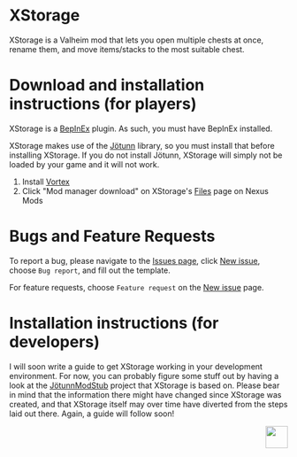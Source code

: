 # XStorage

XStorage is a Valheim mod that lets you open multiple chests at once, rename them, and move items/stacks to the most suitable chest. 


# Download and installation instructions (for players)

XStorage is a [BepInEx](https://valheim.thunderstore.io/package/denikson/BepInExPack_Valheim/) plugin. As such, you must have BepInEx installed.

XStorage makes use of the [Jötunn](https://www.nexusmods.com/valheim/mods/1138) library, so you must install that before installing XStorage. If you do not install Jötunn, XStorage will simply not be loaded by your game and it will not work.

1. Install [Vortex](https://www.nexusmods.com/site/mods/1)
2. Click "Mod manager download" on XStorage's [Files](https://www.nexusmods.com/valheim/mods/2290?tab=files) page on Nexus Mods

# Bugs and Feature Requests

To report a bug, please navigate to the [Issues page](https://github.com/SpikeHimself/XStorage/issues), click [New issue](https://github.com/SpikeHimself/XStorage/issues/new/choose), choose `Bug report`, and fill out the template.

For feature requests, choose `Feature request` on the [New issue](https://github.com/SpikeHimself/XStorage/issues/new/choose) page.

# Installation instructions (for developers)

I will soon write a guide to get XStorage working in your development environment. For now, you can probably figure some stuff out by having a look at the [JötunnModStub](https://github.com/Valheim-Modding/JotunnModStub) project that XStorage is based on. Please bear in mind that the information there might have changed since XStorage was created, and that XStorage itself may over time have diverted from the steps laid out there. Again, a guide will follow soon!

[<img src="https://cdn.buymeacoffee.com/buttons/v2/default-yellow.png" height="40" align="right" />](https://www.buymeacoffee.com/SpikeHimself)
